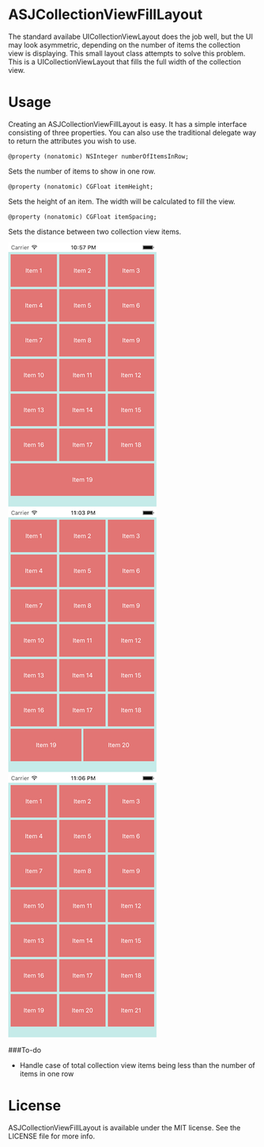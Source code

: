 ASJCollectionViewFillLayout
===========================

The standard availabe UICollectionViewLayout does the job well, but the UI may look asymmetric, depending on the number of items the collection view is displaying. This small layout class attempts to solve this problem. This is a UICollectionViewLayout that fills the full width of the collection view.

# Usage

Creating an ASJCollectionViewFillLayout is easy. It has a simple interface consisting of three properties. You can also use the traditional delegate way to return the attributes you wish to use.

```
@property (nonatomic) NSInteger numberOfItemsInRow;
```
Sets the number of items to show in one row.

```
@property (nonatomic) CGFloat itemHeight;
```
Sets the height of an item. The width will be calculated to fill the view.

```
@property (nonatomic) CGFloat itemSpacing;
```
Sets the distance between two collection view items.

![alt tag](Images/19.png)
![alt tag](Images/20.png)
![alt tag](Images/21.png)

###To-do
- Handle case of total collection view items being less than the number of items in one row

# License

ASJCollectionViewFillLayout is available under the MIT license. See the LICENSE file for more info.
